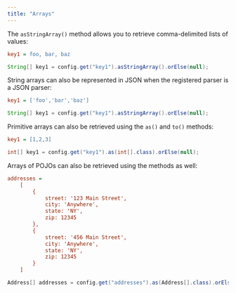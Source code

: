 ```yaml
---
title: "Arrays"
---
```


The `asStringArray()` method allows you to retrieve comma-delimited lists of values:

```ini
key1 = foo, bar, baz
```

```java
String[] key1 = config.get("key1").asStringArray().orElse(null);
```

String arrays can also be represented in JSON when the registered parser is a JSON parser:

```ini
key1 = ['foo','bar','baz']
```

```java
String[] key1 = config.get("key1").asStringArray().orElse(null);
```

Primitive arrays can also be retrieved using the `as()` and `to()` methods:

```ini
key1 = [1,2,3]
```

```java
int[] key1 = config.get("key1").as(int[].class).orElse(null);
```

Arrays of POJOs can also be retrieved using the methods as well:

```ini
addresses =
    [
        {
            street: '123 Main Street',
            city: 'Anywhere',
            state: 'NY',
            zip: 12345
        },
        {
            street: '456 Main Street',
            city: 'Anywhere',
            state: 'NY',
            zip: 12345
        }
    ]
```

```java
Address[] addresses = config.get("addresses").as(Address[].class).orElse(null);
```
